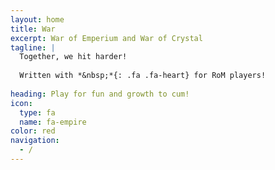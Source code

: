 ```yaml
---
layout: home
title: War
excerpt: War of Emperium and War of Crystal
tagline: |
  Together, we hit harder!
  
  Written with *&nbsp;*{: .fa .fa-heart} for RoM players!
  
heading: Play for fun and growth to cum!
icon:
  type: fa
  name: fa-empire
color: red
navigation:
  - /
---
```

